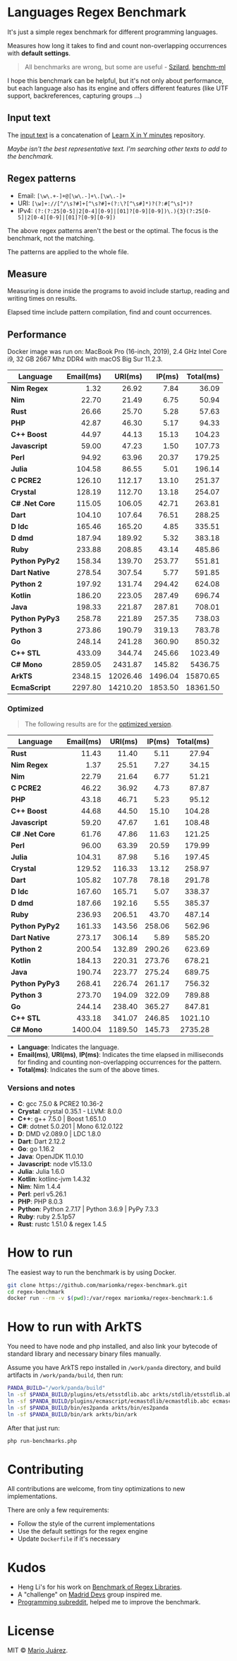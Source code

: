 # Languages Regex Benchmark

It's just a simple regex benchmark for different programming languages.

Measures how long it takes to find and count non-overlapping occurrences with **default settings**.

> All benchmarks are wrong, but some are useful - [Szilard](https://github.com/szilard), [benchm-ml](https://github.com/szilard/benchm-ml)

I hope this benchmark can be helpful, but it's not only about performance, but each language also has its engine and offers different features (like UTF support, backreferences, capturing groups ...)

## Input text

The [input text](input-text.txt) is a concatenation of [Learn X in Y minutes](https://github.com/adambard/learnxinyminutes-docs) repository.

*Maybe isn't the best representative text. I'm searching other texts to add to the benchmark.*

## Regex patterns

- Email: ``[\w\.+-]+@[\w\.-]+\.[\w\.-]+``
- URI: ``[\w]+://[^/\s?#]+[^\s?#]+(?:\?[^\s#]*)?(?:#[^\s]*)?``
- IPv4: ``(?:(?:25[0-5]|2[0-4][0-9]|[01]?[0-9][0-9])\.){3}(?:25[0-5]|2[0-4][0-9]|[01]?[0-9][0-9])``

The above regex patterns aren't the best or the optimal. The focus is the benchmark, not the matching.

The patterns are applied to the whole file.

## Measure

Measuring is done inside the programs to avoid include startup, reading and writing times on results.

Elapsed time include pattern compilation, find and count occurrences.

## Performance

Docker image was run on: MacBook Pro (16-inch, 2019), 2.4 GHz Intel Core i9, 32 GB 2667 Mhz DDR4 with macOS Big Sur 11.2.3.

Language | Email(ms) | URI(ms) | IP(ms) | Total(ms)
--- | ---: | ---: | ---: | ---:
**Nim Regex** | 1.32 | 26.92 | 7.84 | 36.09
**Nim** | 22.70 | 21.49 | 6.75 | 50.94
**Rust** | 26.66 | 25.70 | 5.28 | 57.63
**PHP** | 42.87 | 46.30 | 5.17 | 94.33
**C++ Boost** | 44.97 | 44.13 | 15.13 | 104.23
**Javascript** | 59.00 | 47.23 | 1.50 | 107.73
**Perl** | 94.92 | 63.96 | 20.37 | 179.25
**Julia** | 104.58 | 86.55 | 5.01 | 196.14
**C PCRE2** | 126.10 | 112.17 | 13.10 | 251.37
**Crystal** | 128.19 | 112.70 | 13.18 | 254.07
**C# .Net Core** | 115.05 | 106.05 | 42.71 | 263.81
**Dart** | 104.10 | 107.64 | 76.51 | 288.25
**D ldc** | 165.46 | 165.20 | 4.85 | 335.51
**D dmd** | 187.94 | 189.92 | 5.32 | 383.18
**Ruby** | 233.88 | 208.85 | 43.14 | 485.86
**Python PyPy2** | 158.34 | 139.70 | 253.77 | 551.81
**Dart Native** | 278.54 | 307.54 | 5.77 | 591.85
**Python 2** | 197.92 | 131.74 | 294.42 | 624.08
**Kotlin** | 186.20 | 223.05 | 287.49 | 696.74
**Java** | 198.33 | 221.87 | 287.81 | 708.01
**Python PyPy3** | 258.78 | 221.89 | 257.35 | 738.03
**Python 3** | 273.86 | 190.79 | 319.13 | 783.78
**Go** | 248.14 | 241.28 | 360.90 | 850.32
**C++ STL** | 433.09 | 344.74 | 245.66 | 1023.49
**C# Mono** | 2859.05 | 2431.87 | 145.82 | 5436.75
**ArkTS** | 2348.15 | 12026.46 | 1496.04 | 15870.65
**EcmaScript** | 2297.80 | 14210.20 | 1853.50 | 18361.50

### Optimized

> The following results are for the [optimized version](https://github.com/mariomka/regex-benchmark/tree/optimized).

Language | Email(ms) | URI(ms) | IP(ms) | Total(ms)
--- | ---: | ---: | ---: | ---:
**Rust** | 11.43 | 11.40 | 5.11 | 27.94
**Nim Regex** | 1.37 | 25.51 | 7.27 | 34.15
**Nim** | 22.79 | 21.64 | 6.77 | 51.21
**C PCRE2** | 46.22 | 36.92 | 4.73 | 87.87
**PHP** | 43.18 | 46.71 | 5.23 | 95.12
**C++ Boost** | 44.68 | 44.50 | 15.10 | 104.28
**Javascript** | 59.20 | 47.67 | 1.61 | 108.48
**C# .Net Core** | 61.76 | 47.86 | 11.63 | 121.25
**Perl** | 96.00 | 63.39 | 20.59 | 179.99
**Julia** | 104.31 | 87.98 | 5.16 | 197.45
**Crystal** | 129.52 | 116.33 | 13.12 | 258.97
**Dart** | 105.82 | 107.78 | 78.18 | 291.78
**D ldc** | 167.60 | 165.71 | 5.07 | 338.37
**D dmd** | 187.66 | 192.16 | 5.55 | 385.37
**Ruby** | 236.93 | 206.51 | 43.70 | 487.14
**Python PyPy2** | 161.33 | 143.56 | 258.06 | 562.96
**Dart Native** | 273.17 | 306.14 | 5.89 | 585.20
**Python 2** | 200.54 | 132.89 | 290.26 | 623.69
**Kotlin** | 184.13 | 220.31 | 273.76 | 678.21
**Java** | 190.74 | 223.77 | 275.24 | 689.75
**Python PyPy3** | 268.41 | 226.74 | 261.17 | 756.32
**Python 3** | 273.70 | 194.09 | 322.09 | 789.88
**Go** | 244.14 | 238.40 | 365.27 | 847.81
**C++ STL** | 433.18 | 341.07 | 246.85 | 1021.10
**C# Mono** | 1400.04 | 1189.50 | 145.73 | 2735.28

- **Language**: Indicates the language.
- **Email(ms)**, **URI(ms)**, **IP(ms)**: Indicates the time elapsed in milliseconds for finding and counting non-overlapping occurrences for the pattern.
- **Total(ms)**: Indicates the sum of the above times.

### Versions and notes

- **C**: gcc 7.5.0 & PCRE2 10.36-2
- **Crystal**: crystal 0.35.1 - LLVM: 8.0.0
- **C++**: g++ 7.5.0 | Boost 1.65.1.0
- **C#**: dotnet 5.0.201 | Mono 6.12.0.122
- **D**: DMD v2.089.0 | LDC 1.8.0
- **Dart**: Dart 2.12.2
- **Go**: go 1.16.2
- **Java**: OpenJDK 11.0.10
- **Javascript**: node v15.13.0
- **Julia**: Julia 1.6.0
- **Kotlin**: kotlinc-jvm 1.4.32
- **Nim**: Nim 1.4.4
- **Perl**: perl v5.26.1
- **PHP**: PHP 8.0.3
- **Python**: Python 2.7.17 | Python 3.6.9 | PyPy 7.3.3
- **Ruby**: ruby 2.5.1p57
- **Rust**: rustc 1.51.0 & regex 1.4.5

# How to run

The easiest way to run the benchmark is by using Docker.

```sh
git clone https://github.com/mariomka/regex-benchmark.git
cd regex-benchmark
docker run --rm -v $(pwd):/var/regex mariomka/regex-benchmark:1.6
```

# How to run with ArkTS

You need to have node and php installed, and also link your bytecode of standard library and necessary binary files manually.

Assume you have ArkTS repo installed in `/work/panda` directory, and build artifacts in `/work/panda/build`, then run:

```sh
PANDA_BUILD="/work/panda/build"
ln -sf $PANDA_BUILD/plugins/ets/etsstdlib.abc arkts/stdlib/etsstdlib.abc
ln -sf $PANDA_BUILD/plugins/ecmascript/ecmastdlib/ecmastdlib.abc ecmascript/stdlib/ecmastdlib.abc
ln -sf $PANDA_BUILD/bin/es2panda arkts/bin/es2panda
ln -sf $PANDA_BUILD/bin/ark arkts/bin/ark
```

After that just run:

```sh
php run-benchmarks.php
```

# Contributing

All contributions are welcome, from tiny optimizations to new implementations.

There are only a few requirements:
- Follow the style of the current implementations
- Use the default settings for the regex engine
- Update `Dockerfile` if it's necessary

# Kudos

- Heng Li's for his work on [Benchmark of Regex Libraries](http://lh3lh3.users.sourceforge.net/reb.shtml).
- A "challenge" on [Madrid Devs](http://madriddevs.org/) group inspired me.
- [Programming subreddit](https://www.reddit.com/r/programming/), helped me to improve the benchmark.

# License

MIT © [Mario Juárez](https://github.com/mariomka).
